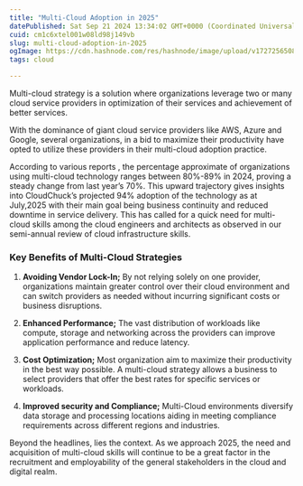 ```yaml
---
title: "Multi-Cloud Adoption in 2025"
datePublished: Sat Sep 21 2024 13:34:02 GMT+0000 (Coordinated Universal Time)
cuid: cm1c6xtel001w08ld98j149vb
slug: multi-cloud-adoption-in-2025
ogImage: https://cdn.hashnode.com/res/hashnode/image/upload/v1727256508287/1784c59f-eee4-49db-a9ed-5ccd92ce1c8f.jpeg
tags: cloud

---
```


Multi-cloud strategy is a solution where organizations leverage two or many cloud service providers in optimization of their services and achievement of better services.

With the dominance of giant cloud service providers like AWS, Azure and Google, several organizations, in a bid to maximize their productivity have opted to utilize these providers in their multi-cloud adoption practice.

According to various reports , the percentage approximate of organizations using multi-cloud technology ranges between 80%-89% in 2024, proving a steady change from last year’s 70%. This upward trajectory gives insights into CloudChuck’s projected 94% adoption of the technology as at July,2025 with their main goal being business continuity and reduced downtime in service delivery. This has called for a quick need for multi-cloud skills among the cloud engineers and architects as observed in our semi-annual review of cloud infrastructure skills.

### **Key Benefits of Multi-Cloud Strategies**

1. **Avoiding Vendor Lock-In;** By not relying solely on one provider, organizations maintain greater control over their cloud environment and can switch providers as needed without incurring significant costs or business disruptions.
    
2. **Enhanced Performance;** The vast distribution of workloads like compute, storage and networking across the providers can improve application performance and reduce latency.
    
3. **Cost Optimization;** Most organization aim to maximize their productivity in the best way possible. A multi-cloud strategy allows a business to select providers that offer the best rates for specific services or workloads.
    
4. **Improved security and Compliance;** Multi-Cloud environments diversify data storage and processing locations aiding in meeting compliance requirements across different regions and industries.
    

Beyond the headlines, lies the context. As we approach 2025, the need and acquisition of multi-cloud skills will continue to be a great factor in the recruitment and employability of the general stakeholders in the cloud and digital realm.